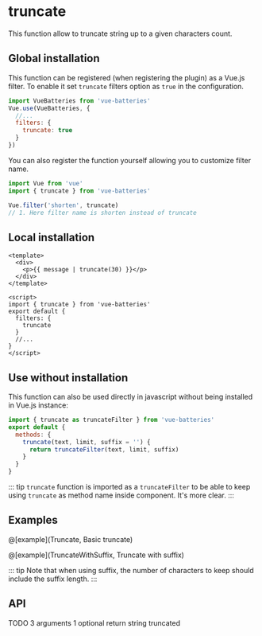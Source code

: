 # truncate

This function allow to truncate string up to a given characters count.

## Global installation

This function can be registered (when registering the plugin) as a Vue.js filter. To enable it set `truncate` filters option as `true` in the configuration.

```js
import VueBatteries from 'vue-batteries'
Vue.use(VueBatteries, {
  //...
  filters: {
    truncate: true
  }
})
```

You can also register the function yourself allowing you
to customize filter name.

```js
import Vue from 'vue'
import { truncate } from 'vue-batteries'

Vue.filter('shorten', truncate)
// 1. Here filter name is shorten instead of truncate
```

## Local installation

```vue
<template>
  <div>
    <p>{{ message | truncate(30) }}</p>
  </div>
</template>

<script>
import { truncate } from 'vue-batteries'
export default {
  filters: {
    truncate
  }
  //...
}
</script>
```

## Use without installation

This function can also be used directly in javascript without being installed in Vue.js instance:

```js
import { truncate as truncateFilter } from 'vue-batteries'
export default {
  methods: {
    truncate(text, limit, suffix = '') {
      return truncateFilter(text, limit, suffix)
    }
  }
}
```

::: tip
`truncate` function is imported as a `truncateFilter` to be able to keep using `truncate` as method name inside component. It's more clear.
:::

## Examples

@[example](Truncate, Basic truncate)

@[example](TruncateWithSuffix, Truncate with suffix)

::: tip
Note that when using suffix, the number of characters to keep should include the suffix length.
:::

## API

TODO
3 arguments
1 optional
return string truncated
